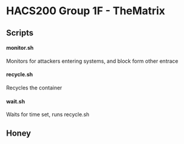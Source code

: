 # HACS200 Group 1F - TheMatrix
## Scripts
#### monitor.sh
Monitors for attackers entering systems, and block form other entrace
#### recycle.sh
Recycles the container
#### wait.sh
Waits for time set, runs recycle.sh

## Honey
